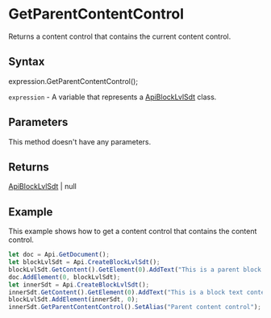 # GetParentContentControl

Returns a content control that contains the current content control.

## Syntax

expression.GetParentContentControl();

`expression` - A variable that represents a [ApiBlockLvlSdt](../ApiBlockLvlSdt.md) class.

## Parameters

This method doesn't have any parameters.

## Returns

[ApiBlockLvlSdt](../../ApiBlockLvlSdt/ApiBlockLvlSdt.md) | null

## Example

This example shows how to get a content control that contains the content control.

```javascript
let doc = Api.GetDocument();
let blockLvlSdt = Api.CreateBlockLvlSdt();
blockLvlSdt.GetContent().GetElement(0).AddText("This is a parent block text content control.");
doc.AddElement(0, blockLvlSdt);
let innerSdt = Api.CreateBlockLvlSdt();
innerSdt.GetContent().GetElement(0).AddText("This is a block text content control added in another content control.");
blockLvlSdt.AddElement(innerSdt, 0);
innerSdt.GetParentContentControl().SetAlias("Parent content control");

```

